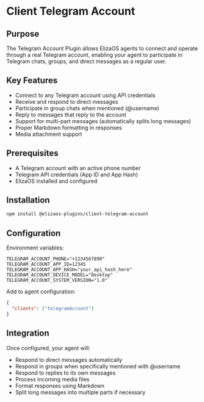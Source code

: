 # Client Telegram Account

## Purpose
The Telegram Account Plugin allows ElizaOS agents to connect and operate through a real Telegram account, enabling your agent to participate in Telegram chats, groups, and direct messages as a regular user.

## Key Features
- Connect to any Telegram account using API credentials
- Receive and respond to direct messages
- Participate in group chats when mentioned (@username)
- Reply to messages that reply to the account
- Support for multi-part messages (automatically splits long messages)
- Proper Markdown formatting in responses
- Media attachment support

## Prerequisites
- A Telegram account with an active phone number
- Telegram API credentials (App ID and App Hash)
- ElizaOS installed and configured

## Installation
```bash
npm install @elizaos-plugins/client-telegram-account
```

## Configuration
Environment variables:
```
TELEGRAM_ACCOUNT_PHONE="+1234567890"
TELEGRAM_ACCOUNT_APP_ID=12345
TELEGRAM_ACCOUNT_APP_HASH="your_api_hash_here"
TELEGRAM_ACCOUNT_DEVICE_MODEL="Desktop"
TELEGRAM_ACCOUNT_SYSTEM_VERSION="1.0"
```

Add to agent configuration:
```json
{
  "clients": ["telegramAccount"]
}
```

## Integration
Once configured, your agent will:
- Respond to direct messages automatically
- Respond in groups when specifically mentioned with @username
- Respond to replies to its own messages
- Process incoming media files
- Format responses using Markdown
- Split long messages into multiple parts if necessary
